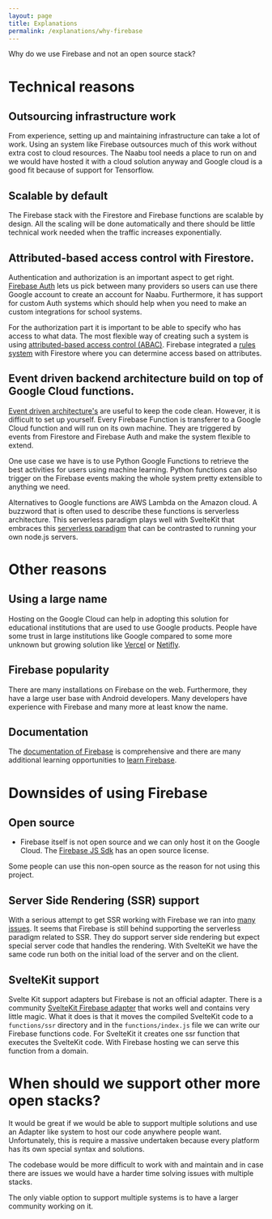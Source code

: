```yaml
---
layout: page
title: Explanations
permalink: /explanations/why-firebase
---
```

Why do we use Firebase and not an open source stack?

# Technical reasons

## Outsourcing infrastructure work
From experience, setting up and maintaining infrastructure can take a lot of work. Using an system like Firebase outsources much of this work without extra cost to cloud resources. The Naabu tool needs a place to run on and we would have hosted it with a cloud solution anyway and Google cloud is a good fit because of support for Tensorflow.

## Scalable by default
The Firebase stack with the Firestore and Firebase functions are scalable by design. All the scaling will be done automatically and there should be little technical work needed when the traffic increases exponentially.

## Attributed-based access control with Firestore.
Authentication and authorization is an important aspect to get right. [Firebase Auth](https://firebase.google.com/docs/auth/web/google-signin) lets us pick between many providers so users can use there Google account to create an account for Naabu. Furthermore, it has support for custom Auth systems which should help when you need to make an custom integrations for school systems.

For the authorization part it is important to be able to specify who has access to what data. The most flexible way of creating such a system is using [attributed-based access control (ABAC)](https://en.wikipedia.org/wiki/Attribute-based_access_control). Firebase integrated a [rules system](https://firebase.google.com/docs/firestore/security/get-started) with Firestore where you can determine access based on attributes. 

## Event driven backend architecture build on top of Google Cloud functions.
[Event driven architecture's](https://en.wikipedia.org/wiki/Event-driven_architecture) are useful to keep the code clean. However, it is difficult to set up yourself. Every Firebase Function is transferer to a Google Cloud function and will run on its own machine. They are triggered by events from Firestore and Firebase Auth and make the system flexible to extend.

One use case we have is to use Python Google Functions to retrieve the best activities for users using machine learning. Python functions can also trigger on the Firebase events making the whole system pretty extensible to anything we need.

Alternatives to Google functions are AWS Lambda on the Amazon cloud. A buzzword that is often used to describe these functions is serverless architecture. This serverless paradigm plays well with SvelteKit that embraces this [serverless paradigm](https://www.youtube.com/watch?v=qSfdtmcZ4d0&t=1194s) that can be contrasted to running your own node.js servers.

# Other reasons
## Using a large name
Hosting on the Google Cloud can help in adopting this solution for educational institutions that are used to use Google products. People have some trust in large institutions like Google compared to some more unknown but growing solution like [Vercel](https://vercel.com/) or [Netifly](https://www.netlify.com/).

## Firebase popularity
There are many installations on Firebase on the web. Furthermore, they have a large user base with Android developers. Many developers have experience with Firebase and many more at least know the name.

## Documentation

The [documentation of Firebase](https://firebase.google.com/docs) is comprehensive and there are many additional learning opportunities to [learn Firebase](https://www.youtube.com/c/firebase).

# Downsides of using Firebase

## Open source
- Firebase itself is not open source and we can only host it on the Google Cloud. The [Firebase JS Sdk](https://github.com/firebase/firebase-js-sdk
) has an open source license.

Some people can use this non-open source as the reason for not using this project.

## Server Side Rendering (SSR) support
With a serious attempt to get SSR working with Firebase we ran into [many issues](https://www.youtube.com/watch?v=HMF1IorpKmk&t). It seems that Firebase is still behind supporting the serverless paradigm related to SSR. They do support server side rendering but expect special server code that handles the rendering. With SvelteKit we have the same code run both on the initial load of the server and on the client.

## SvelteKit support
Svelte Kit support adapters but Firebase is not an official adapter. There is a community [SvelteKit Firebase adapter](https://github.com/jthegedus/svelte-adapter-firebase) that works well and contains very little magic. What it does is that it moves the compiled SvelteKit code to a ``functions/ssr`` directory and in the ``functions/index.js`` file we can write our Firebase functions code. For SvelteKit it creates one ssr function that executes the SvelteKit code. With Firebase hosting we can serve this function from a domain.

# When should we support other more open stacks?
It would be great if we would be able to support multiple solutions and use an Adapter like system to host our code anywhere people want. Unfortunately, this is require a massive undertaken because every platform has its own special syntax and solutions. 

The codebase would be more difficult to work with and maintain and in case there are issues we would have a harder time solving issues with multiple stacks.

The only viable option to support multiple systems is to have a larger community working on it.
